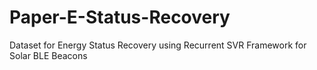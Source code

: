 # Paper-E-Status-Recovery
Dataset for Energy Status Recovery using Recurrent SVR Framework for Solar BLE Beacons
